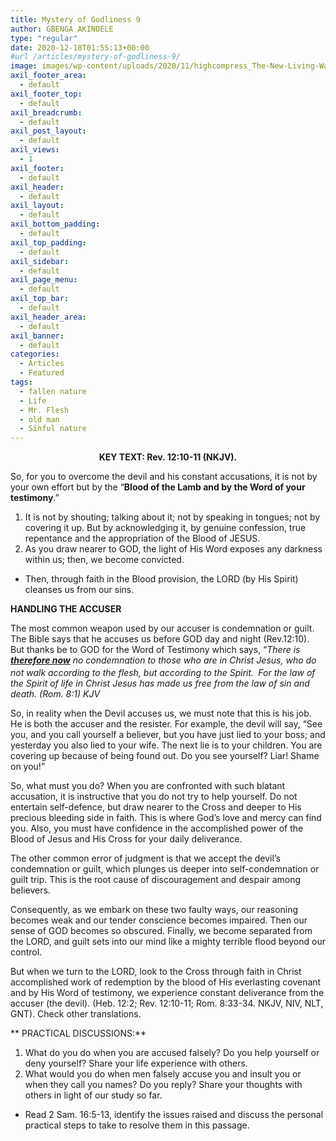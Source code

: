 ```yaml
---
title: Mystery of Godliness 9
author: GBENGA AKINDELE
type: "regular"
date: 2020-12-18T01:55:13+00:00
#url /articles/mystery-of-godliness-9/
image: images/wp-content/uploads/2020/11/highcompress_The-New-Living-Way-Community-Website-Blog-Image-Template-500-x-500-39-1.jpg
axil_footer_area:
  - default
axil_footer_top:
  - default
axil_breadcrumb:
  - default
axil_post_layout:
  - default
axil_views:
  - 1
axil_footer:
  - default
axil_header:
  - default
axil_layout:
  - default
axil_bottom_padding:
  - default
axil_top_padding:
  - default
axil_sidebar:
  - default
axil_page_menu:
  - default
axil_top_bar:
  - default
axil_header_area:
  - default
axil_banner:
  - default
categories:
  - Articles
  - Featured
tags:
  - fallen nature
  - Life
  - Mr. Flesh
  - old man
  - Sinful nature
---
```

<p style="text-align: center;">
  <strong>KEY TEXT: Rev. 12:10-11 (NKJV).</strong>
</p>

So, for you to overcome the devil and his constant accusations, it is not by your own effort but by the “**Blood of the Lamb and by the Word of your testimony**.”

  1. It is not by shouting; talking about it; not by speaking in tongues; not by covering it up. But by acknowledging it, by genuine confession, true repentance and the appropriation of the Blood of JESUS.
  2. As you draw nearer to GOD, the light of His Word exposes any darkness within us; then, we become convicted.

  * Then, through faith in the Blood provision, the LORD (by His Spirit) cleanses us from our sins.

**HANDLING THE ACCUSER**

The most common weapon used by our accuser is condemnation or guilt. The Bible says that he accuses us before GOD day and night (Rev.12:10). But thanks be to GOD for the Word of Testimony which says, &#8220;_There is_ _**<u>therefore now</u>** no condemnation to those who are in Christ Jesus, who do not walk according to the flesh, but according to the Spirit. <sup> </sup>For the law of the Spirit of life in Christ Jesus has made us free from the law of sin and death. (Rom. 8:1) KJV_

So, in reality when the Devil accuses us, we must note that this is his job. He is both the accuser and the resister. For example, the devil will say, “See you, and you call yourself a believer, but you have just lied to your boss; and yesterday you also lied to your wife. The next lie is to your children. You are covering up because of being found out. Do you see yourself? Liar! Shame on you!”

So, what must you do? When you are confronted with such blatant accusation, it is instructive that you do not try to help yourself. Do not entertain self-defence, but draw nearer to the Cross and deeper to His precious bleeding side in faith. This is where God&#8217;s love and mercy can find you. Also, you must have confidence in the accomplished power of the Blood of Jesus and His Cross for your daily deliverance.

The other common error of judgment is that we accept the devil’s condemnation or guilt, which plunges us deeper into self-condemnation or guilt trip. This is the root cause of discouragement and despair among believers.

Consequently, as we embark on these two faulty ways, our reasoning becomes weak and our tender conscience becomes impaired. Then our sense of GOD becomes so obscured. Finally, we become separated from the LORD, and guilt sets into our mind like a mighty terrible flood beyond our control.

But when we turn to the LORD, look to the Cross through faith in Christ accomplished work of redemption by the blood of His everlasting covenant and by His Word of testimony, we experience constant deliverance from the accuser (the devil). (Heb. 12:2; Rev. 12:10-11; Rom. 8:33-34. NKJV, NIV, NLT, GNT). Check other translations.

** PRACTICAL DISCUSSIONS:**

  1. What do you do when you are accused falsely? Do you help yourself or deny yourself? Share your life experience with others.
  2. What would you do when men falsely accuse you and insult you or when they call you names? Do you reply? Share your thoughts with others in light of our study so far.

  * Read 2 Sam. 16:5-13, identify the issues raised and discuss the personal practical steps to take to resolve them in this passage.